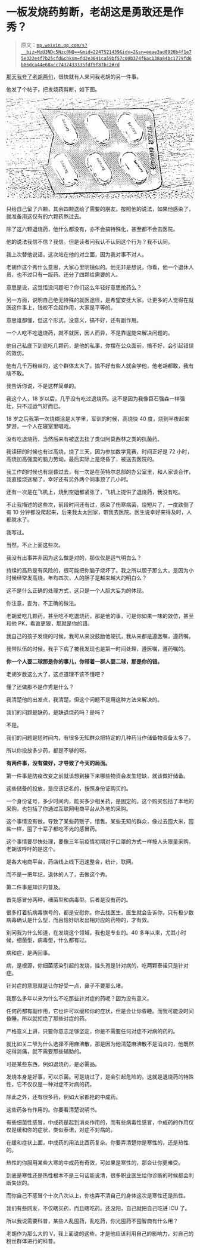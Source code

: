 # 一板发烧药剪断，老胡这是勇敢还是作秀？

> 原文：[`mp.weixin.qq.com/s?__biz=MzU3NDc5Nzc0NQ==&mid=2247521439&idx=2&sn=eeae3ad8920b4f1e75e322e4f7b25cfd&chksm=fd2e3641ca59bf57c00b374f6ac138a84bc1779fd6b86dca44e68acc7437433335fdf9f87bc2#rd`](http://mp.weixin.qq.com/s?__biz=MzU3NDc5Nzc0NQ==&mid=2247521439&idx=2&sn=eeae3ad8920b4f1e75e322e4f7b25cfd&chksm=fd2e3641ca59bf57c00b374f6ac138a84bc1779fd6b86dca44e68acc7437433335fdf9f87bc2#rd)

[那天我夸了老胡两句](http://mp.weixin.qq.com/s?__biz=MzU0MjYwNDU2Mw==&mid=2247509118&idx=1&sn=aca77ecf564bf034f308e7e962c066e1&chksm=fb1ac802cc6d411439307b61d06a9e1b4a0fc3572d45bf2e962011870cc92d5d3192ef76e9ba&scene=21#wechat_redirect)，很快就有人来问我老胡的另一件事。 

他发了个帖子，把发烧药剪断，如下图。 

![](img/dce0cae3063e95590a149bb13bbfd526.png)

只给自己留了六颗，其余四颗送给了需要的朋友。按照他的说法，如果他感染了，就准备用这仅有的六颗药熬过去。 

除了这六颗退烧药，他什么都没有，亦不会搞特殊化，甚至都不会去医院。 

他的说法我信不信？我信。但是读者问我认不认同这个行为？我不认同。 

我上次替他说话，这次站在他的对立面，因为我对事不对人。

老胡作这个秀什么意思，大家心里明镜似的。他无非是想说，你看，他一个退休人员，也不过只有一版药。还分了四颗给需要的人。

意思是说，这觉悟没问题吧？你们这么年轻好意思抢药么？ 

另一方面，说明自己绝无特殊的就医途径，是希望安抚大家。让更多的人觉得在就医这件事上，钱权不会起作用，大家是平等的。 

意思谁都懂，但这个形式，没意义，搞不好，还有副作用。 

一个人吃不吃退烧药，就不就医，因人而异，不是靠逞能来解决问题的。 

他自己私底下到底吃几颗药，是他的私事，你摆在公众面前，搞不好，会引起错误的效仿。 

他有几千万粉丝的，这个群体太大了。搞不好有些人就会学他，他老胡都敢，我有啥不敢。 

我告诉你说，不是这样简单的。 

我这个人，18 岁以后，几乎没有吃过退烧药。这不是因为我像巨石强森一样强壮，只不过运气好而已。 

18 岁之后我第一次烧糊涂是大学里，军训的时候，高烧快 40 度，烧到半夜起来梦游，一个人在寝室里唱戏。 

没有吃退烧药，当然后来有被送去挂了类似阿莫西林之类的抗菌药。 

我读研的时候也有过高烧，烧了三天，因为参加数学竞赛，时间正好是 72 小时，高烧加高强度的脑力劳动，最后实际上是烧昏了，被送去医院的。 

我工作的时候也有烧昏过去，有一次是在英特尔总部的办公室里，和人家谈合作，我直接烧迷糊了，幸好还有另外两个同事顶了几小时。 

还有一次是在飞机上，烧到空姐都紧张了，飞机上提供了退烧药，我没有吃。 

不止我描述的这些次，前段时间还有过，感染了伤寒病菌，烧短片了，一度跌倒了有 10 分钟都没爬起来，后来我太太回家，带我去医院。医生说幸好来得及时，人都脱水了。 

我写过。 

当然，不止上面这些次。

我没有出事并非因为这么做是对的，那仅仅是运气明白么？ 

持续的高热是有风险的，很可能把你脑子烧坏了。我之所以胆子那么大，是因为小时候经常发高烧，年均四次，人的胆子是越来越大的明白么？ 

这不是什么正确的处理方式，这只是一个人胆大妄为的体现。 

你注意，妄为，不正确的做法。

老胡爱吃几颗药，甚至吃不吃退烧药，那是他的事，可是你如果一味的效仿，甚至和他 PK，看谁更狠，那就是你的错。 

我自己的孩子发烧的时候，我可从来没鼓励他硬抗，我从来都是遵医嘱，遵药嘱。 

我带队伍的时候，我手下病了被我发现也是第一时间处理，遵医嘱，遵药嘱的。

**你一个人耍二球那是你的事儿，你带着一群人耍二球，那是你的错。** 

老胡岁数这么大了，这点道理不该不懂吧？ 

懂了还做那不是作秀是什么？ 

我清楚他的出发点，我清楚。但这个问题不是用这种方法来解决的。 

我们的问题是缺药，是缺退烧药吗？是吗？ 

不是。

我们的问题是短时间内，有很多无知群众把特定的几种药当作储备物资备太多了。 

所以你投放多少药，都是不够的呀。 

**有两件事，没有做好，才导致了今天的局面。**

第一件事是防疫改变之前就该想到接下来哪些物资会发生短缺，就该做好储备。

这些储备的投放，是应该记名的，按照身份证购买的。

一个身份证号，多少时间内，能买多少相关药，是固定的。这个购买包括了本地的采购，也包括了你通过互联网电商平台从外地的采购。 

这个事情没有做。导致了某些药贩子，惜售。某些无知的群众，像过去囤大米，囤盐一样，囤了十辈子都吃不光的感冒药。 

这个事情要尽快处理，要像三年前疫情初期对于口罩的方式一样按人头限量采购。老胡该呼吁的是这个。 

是各大电商平台，药店线上线下迅速整合，统计，联网。

而不是一把年纪，退休的人了，去做这个秀。 

第二件事是知识的普及。 

首先感冒分两种，细菌型和病毒型。后者是没有药的。 

很多打着抗病毒旗号的，都是安慰你。你去找医生，医生就会告诉你，只有极少数病毒确认是什么型，而且恰好研发出相对应的药物的，才有效。 

别问我为什么知道，在发烧这个领域，我也是专业的。40 多年以来，尤其小时候，细菌型，病毒型，什么都有过。

病和症，是两回事。

病，是根源，你细菌感染引起的发烧，挂头孢是针对病的，吃两颗泰诺只是针对症。

针对症的意思就是让你好受一点，鼻子不要那么堵。

我那么多年以来为什么不吃那些针对症的药呢？因为没有意义。 

任何药都有副作用，它也许可以缓和你的症状，但是会让你昏睡。而我可能没时间昏睡，所以就拒绝了那些对症的药。 

严格意义上讲，只要你意志足够坚定，你是不需要任何对症不对病的药的。 

就比如关二爷为什么选择不用麻沸散，那是因为他清楚麻沸散不是消炎的，他既然吃得消痛，就不需要那些辅助的。

可是某些东西，例如退烧药，是必需品。 

发烧本身是好事，可以杀菌。可是烧过了，是会引起危险的。这就是退烧药的特殊性，它不仅仅是一种对症不对病的药。

除此之外，还有很多药，例如大家都抢的中成药。 

这些药各有作用的。你要看清楚说明书。 

有些细菌性感冒，中成药是起到消炎作用的，而有些病毒性感冒，中成药的作用仅仅是缓和你的症状，类似泰诺，对症不对病的。

在缓和症状上面，中成药的用法比西药复杂。你要弄清楚你是寒性的，还是热性的。 

热性的你服用某些大寒的中成药有奇效，可如果是寒性的，那会让你更难受。 

到底是寒性还是热性根本不是三句话能说清，很多职业医生给你诊断的时候都会判断失误的。 

而你自己不感冒个十次八次以上，你也弄不清自己的身体这次是寒性还是热性。 

我们有些网友，不仅瞎买药，而且瞎吃药。还没阳，自己就把自己吃进 ICU 了。 

所以我说需要科普，某些人乱囤药，乱吃药，你光囤药不囤智商有什么用？ 

老胡作为那么大的 V，我上面说的这些，才是他应该利用自己的影响力，对自己的粉丝群体进行的科普。